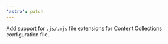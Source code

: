 ```yaml
---
'astro': patch
---
```


Add support for `.js/.mjs` file extensions for Content Collections configuration file.